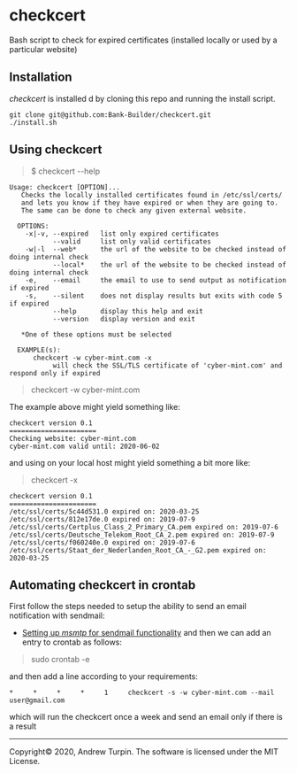 # checkcert
Bash script to check for expired certificates (installed locally or used by a particular website)

## Installation
*checkcert* is installed d by cloning this repo and running the install script.
```
git clone git@github.com:Bank-Builder/checkcert.git
./install.sh
```
## Using checkcert

> $ checkcert --help

```
Usage: checkcert [OPTION]...
   Checks the locally installed certificates found in /etc/ssl/certs/
   and lets you know if they have expired or when they are going to.
   The same can be done to check any given external website.
 
  OPTIONS:
    -x|-v, --expired   list only expired certificates
           --valid     list only valid certificates
    -w|-l  --web*      the url of the website to be checked instead of doing internal check
           --local*    the url of the website to be checked instead of doing internal check
    -e,    --email     the email to use to send output as notification if expired
    -s,    --silent    does not display results but exits with code 5 if expired
           --help      display this help and exit
           --version   display version and exit

   *One of these options must be selected

  EXAMPLE(s):
      checkcert -w cyber-mint.com -x
           will check the SSL/TLS certificate of 'cyber-mint.com' and respond only if expired

```

> checkcert -w cyber-mint.com

The example above might yield something like:
```
checkcert version 0.1
======================
Checking website: cyber-mint.com
cyber-mint.com valid until: 2020-06-02
```

and using on your local host might yield something a bit more like:

> checkcert -x

```
checkcert version 0.1
======================
/etc/ssl/certs/5c44d531.0 expired on: 2020-03-25
/etc/ssl/certs/812e17de.0 expired on: 2019-07-9
/etc/ssl/certs/Certplus_Class_2_Primary_CA.pem expired on: 2019-07-6
/etc/ssl/certs/Deutsche_Telekom_Root_CA_2.pem expired on: 2019-07-9
/etc/ssl/certs/f060240e.0 expired on: 2019-07-6
/etc/ssl/certs/Staat_der_Nederlanden_Root_CA_-_G2.pem expired on: 2020-03-25
```

## Automating checkcert in crontab
First follow the steps needed to setup the ability to send an email notification with sendmail:
* [Setting up *msmtp* for sendmail functionality](./example/msmtp.md)
and then we can add an entry to crontab as follows:

> sudo crontab -e

and then add a line according to your requirements:
```
*     *     *     *     1     checkcert -s -w cyber-mint.com --mail user@gmail.com
```
which will run the checkcert once a week and send an email only if there is a result

---
Copyright&copy; 2020, Andrew Turpin. The software is licensed under the MIT License.
